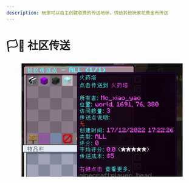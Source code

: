 ```yaml
---
description: 玩家可以自主创建收费的传送地标，供给其他玩家花费金币传送
---
```


# 🏳🌈 社区传送

<figure><img src="../../.gitbook/assets/社区传送介绍图.png" alt=""><figcaption></figcaption></figure>
